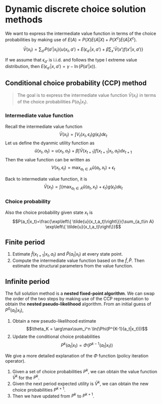 # Dynamic discrete choice solution methods
We want to express the intermediate value function in terms of the choice probabilities by making use of $E(A)=P(X)E(A|X)+P(X^c)E(A|X^c)$.

$$\bar{V}(x_{t})=\sum_{a'} P(a'|x_t) \left\{u(x_t,a')+E(\epsilon_{a'}|x,a')+\beta\sum_x'\bar{V}(x')f(x'|x,a')\right\}$$

If we assume that $\epsilon_{a'}$ is i.i.d. and follows the type I extreme value distribution, then $E(\epsilon_{a'}|x,a')=\gamma-\ln(P(a'|x))$.

## Conditional choice probability (CCP) method
> The goal is to express the intermediate value function $\bar{V}(x_t)$ in terms of the choice probabilities $P(a_t|x_t)$.

### Intermediate value function
Recall the intermediate value function
$$\bar{V}(x_{t})=\int V_{t}(x_{t},\epsilon_t)g(\epsilon_t)d\epsilon_t$$
Let us define the dyanmic utility function as
$$\tilde{u}(x_t,a_t)=u(x_t,a_t)+\beta \int \bar{V}(x_{t+1})f(x_{t+1}|x_t,a_t)dx_{t+1}$$
Then the value function can be written as
$$V(x_t,\epsilon_t) = \max_{a_t\in A} \tilde{u}(a_t,x_t)+\epsilon_{t}$$

Back to intermediate value function, it is 
$$  \bar{V}(x_{t})= \int \left\{\max_{a_t\in A} \tilde{u}(a_t,x_t)+\epsilon_{t}\right\}g(\epsilon_t)d\epsilon_t$$


### Choice probability
Also the choice probability given state $x_t$ is
$$P(a_t|x_t)=\frac{\exp\left\{ \tilde{u}(x_t,a_t)\right\}}{\sum_{a_t\in A} \exp\left\{ \tilde{u}(x_t,a_t)\right\}}$$


## Finite period
1. Estimate $\hat{f}(x_{t+1}|x_t,a_t)$ and $\hat{P}(a_t|x_t)$ at every state point.
2. Compute the intermediate value function based on the $\hat{f},\hat{P}$. Then estimate the structural parameters from the value function.

## Infinite period
The full solution method is a **nested fixed-point algorithm**.
We can swap the order of the two steps by making use of the CCP representation to obtain the **nested pseudo-likelihood** algorithm.
From an initial guess of $P^0(a_t|x_t)$, 
1. Obtain a new pseudo-likelihood estimate
$$\theta_K = \arg\max\sum_i^n \ln(\Phi(P^{K-1}(a_t|x_t)))$$
2. Update the conditional choice probabilities
$$ P^k(a_t|x_t)=\Phi(P^{k-1}(a_t|x_t))$$

We give a more detailed explanation of the $\Phi$ function (policy iteration operator).
1. Given a set of choice probabilities $P^k$, we can obtain the value function $\bar{V}^k$ for the $P^k$. 
2. Given the next period expected utility is $\bar{V}^{k}$, we can obtain the new choice probabilities $P^{k+1}$.
3. Then we have updated from $P^k$ to $P^{k+1}$.
